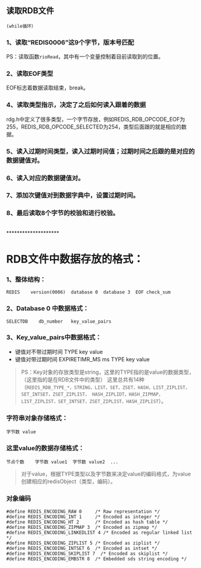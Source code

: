 ## 读取RDB文件

`(while循环）` 
### 1、读取“REDIS0006”这9个字节，版本号匹配
PS：读取函数`rioRead`，其中有一个变量控制着目前读取到的位置。

### 2、读取EOF类型
EOF标志着数据读取结束，break。

### 4、读取类型指示，决定了之后如何读入跟着的数据
rdg.h中定义了很多类型，一个字节存放，例如REDIS_RDB_OPCODE_EOF为255，REDIS_RDB_OPCODE_SELECTED为254，类型后面跟的就是相应的数据。

### 5、读入过期时间类型，读入过期时间值；过期时间之后跟的是对应的数据键值对。
### 6、读入对应的数据键值对。
### 7、添加次键值对到数据字典中，设置过期时间。
### 8、最后读取8个字节的校验和进行校验。

<br/>
********************

# RDB文件中数据存放的格式：
### 1、整体结构：
    REDIS    version(0006)	database 0	database 3	EOF	check_sum
### 2、Database 0 中数据格式：
    SELECTDB	db_number	key_value_pairs
### 3、Key_value_pairs中数据格式：
* 键值对不带过期时间
        TYPE	key	value
* 键值对带过期时间
        EXPIRETIMR_MS	ms	TYPE	key	value

> PS：Key对象的存放类型是string，这里的TYPE指的是value的数据类型，（这里指的是在RDB文件中的类型）
  这里总共有14种（`REDIS_RDB_TYPE_*，STRING，LIST，SET，ZSET，HASH，LIST_ZIPLIST，SET_INTSET，ZSET_ZIPLIST，
  HASH_ZIPLIDT，HASH_ZIPMAP，LIST_ZIPLIST，SET_INTSET，ZSET_ZIPLIST，HASH_ZIPLIST`）。

### 字符串对象存储格式：
    字节数	value
### 这里value的数据存储格式：
    节点个数	字节数	value1	字节数	value2	...
    
> 对于value，根据TYPE类型以及字节数来决定value的编码格式，为value创建相应的redisObject（类型，编码）。

### 对象编码
    #define REDIS_ENCODING_RAW 0     /* Raw representation */
    #define REDIS_ENCODING_INT 1     /* Encoded as integer */
    #define REDIS_ENCODING_HT 2      /* Encoded as hash table */
    #define REDIS_ENCODING_ZIPMAP 3  /* Encoded as zipmap */
    #define REDIS_ENCODING_LINKEDLIST 4 /* Encoded as regular linked list */
    #define REDIS_ENCODING_ZIPLIST 5 /* Encoded as ziplist */
    #define REDIS_ENCODING_INTSET 6  /* Encoded as intset */
    #define REDIS_ENCODING_SKIPLIST 7  /* Encoded as skiplist */
    #define REDIS_ENCODING_EMBSTR 8  /* Embedded sds string encoding */

